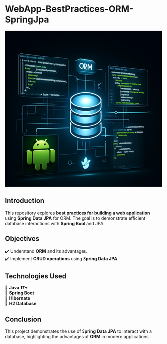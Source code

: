 # **WebApp-BestPractices-ORM-SpringJpa**

![Description](pictures/orm-spring-jpa.png)


## **Introduction**  
This repository explores **best practices for building a web application** using **Spring Data JPA** for ORM. The goal is to demonstrate efficient database interactions with **Spring Boot** and JPA.

## **Objectives**  
✔️ Understand **ORM** and its advantages.  
✔️ Implement **CRUD operations** using **Spring Data JPA**.  

## **Technologies Used**  
🔹 **Java 17+**   
🔹 **Spring Boot**  
🔹 **Hibernate**  
🔹 **H2 Database**  

## **Conclusion**  
This project demonstrates the use of **Spring Data JPA** to interact with a database, highlighting the advantages of **ORM** in modern applications.  

